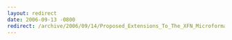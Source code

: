 ```yaml
---
layout: redirect
date: 2006-09-13 -0800
redirect: /archive/2006/09/14/Proposed_Extensions_To_The_XFN_Microformat.aspx/
---
```

